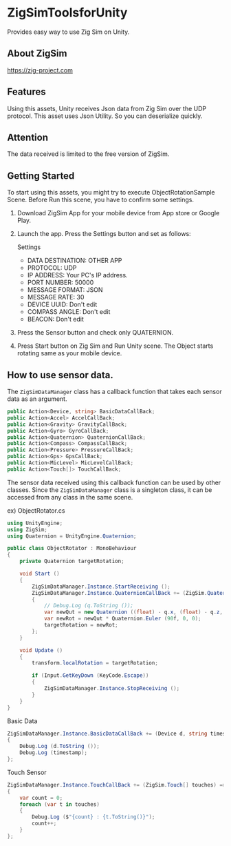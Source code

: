 # ZigSimToolsforUnity

Provides easy way to use Zig Sim on Unity.

## About ZigSim

https://zig-project.com

## Features
Using this assets, Unity receives Json data from Zig Sim over the UDP protocol. This asset uses Json Utility. So you can deserialize quickly.

## Attention
The data received is limited to the free version of ZigSim.

## Getting Started
To start using this assets, you might try to execute ObjectRotationSample Scene. Before Run this scene, you have to confirm some settings.

1. Download ZigSim App for your mobile device from App store or Google Play.

2. Launch the app. Press the Settings button and set as follows:

    Settings
   - DATA DESTINATION: OTHER APP
   - PROTOCOL: UDP
   - IP ADDRESS: Your PC's IP address.
   - PORT NUMBER: 50000
   - MESSAGE FORMAT: JSON
   - MESSAGE RATE: 30
   - DEVICE UUID: Don't edit
   - COMPASS ANGLE: Don't edit
   - BEACON: Don't edit

3. Press the Sensor button and check only QUATERNION.

4. Press Start button on Zig Sim and Run Unity scene. The Object starts rotating same as your mobile device.

## How to use sensor data.
The `ZigSimDataManager` class has a callback function that takes each sensor data as an argument.

```csharp
public Action<Device, string> BasicDataCallBack;
public Action<Accel> AccelCallBack;
public Action<Gravity> GravityCallBack;
public Action<Gyro> GyroCallBack;
public Action<Quaternion> QuaternionCallBack;
public Action<Compass> CompassCallBack;
public Action<Pressure> PressureCallBack;
public Action<Gps> GpsCallBack;
public Action<MicLevel> MicLevelCallBack;
public Action<Touch[]> TouchCallBack;
```

The sensor data received using this callback function can be used by other classes. Since the `ZigSimDataManager` class is a singleton class, it can be accessed from any class in the same scene.

ex) ObjectRotator.cs
```csharp
using UnityEngine;
using ZigSim;
using Quaternion = UnityEngine.Quaternion;

public class ObjectRotator : MonoBehaviour
{
    private Quaternion targetRotation;

    void Start ()
    {
        ZigSimDataManager.Instance.StartReceiving ();
        ZigSimDataManager.Instance.QuaternionCallBack += (ZigSim.Quaternion q) =>
        {
            // Debug.Log (q.ToString ());
            var newQut = new Quaternion ((float) - q.x, (float) - q.z, (float) - q.y, (float) q.w);
            var newRot = newQut * Quaternion.Euler (90f, 0, 0);
            targetRotation = newRot;
        };
    }

    void Update ()
    {
        transform.localRotation = targetRotation;

        if (Input.GetKeyDown (KeyCode.Escape))
        {
            ZigSimDataManager.Instance.StopReceiving ();
        }
    }
}
```

Basic Data
```csharp
ZigSimDataManager.Instance.BasicDataCallBack += (Device d, string timestamp) =>
{
    Debug.Log (d.ToString ());
    Debug.Log (timestamp);
};
```

Touch Sensor
```csharp
ZigSimDataManager.Instance.TouchCallBack += (ZigSim.Touch[] touches) =>
{
    var count = 0;
    foreach (var t in touches)
    {
        Debug.Log ($"{count} : {t.ToString()}");
        count++;
    }
};
```

